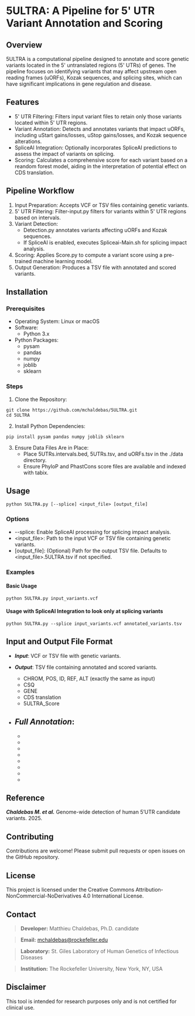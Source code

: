 # 5ULTRA: A Pipeline for 5' UTR Variant Annotation and Scoring

## Overview

5ULTRA is a computational pipeline designed to annotate and score genetic variants located in the 5' untranslated regions (5' UTRs) of genes. The pipeline focuses on identifying variants that may affect upstream open reading frames (uORFs), Kozak sequences, and splicing sites, which can have significant implications in gene regulation and disease.

## Features

- 5' UTR Filtering: Filters input variant files to retain only those variants located within 5' UTR regions.
- Variant Annotation: Detects and annotates variants that impact uORFs, including uStart gains/losses, uStop gains/losses, and Kozak sequence alterations.
- SpliceAI Integration: Optionally incorporates SpliceAI predictions to assess the impact of variants on splicing.
- Scoring: Calculates a comprehensive score for each variant based on a reandom forest model, aiding in the interpretation of potential effect on CDS translation.

## Pipeline Workflow

1. Input Preparation: Accepts VCF or TSV files containing genetic variants.
2. 5' UTR Filtering: Filter-input.py filters for variants within 5' UTR regions based on intervals.
3. Variant Detection:
    - Detection.py annotates variants affecting uORFs and Kozak sequences.
    - If SpliceAI is enabled, executes Spliceai-Main.sh for splicing impact analysis.
4. Scoring: Applies Score.py to compute a variant score using a pre-trained machine learning model.
5. Output Generation: Produces a TSV file with annotated and scored variants.

## Installation

### Prerequisites
- Operating System: Linux or macOS
- Software:
    - Python 3.x
- Python Packages:
    - pysam
    - pandas
    - numpy
    - joblib
    - sklearn
### Steps
1. Clone the Repository:
```
git clone https://github.com/mchaldebas/5ULTRA.git
cd 5ULTRA
```
2. Install Python Dependencies:
```
pip install pysam pandas numpy joblib sklearn
```
3. Ensure Data Files Are in Place:
    - Place 5UTRs.intervals.bed, 5UTRs.tsv, and uORFs.tsv in the ./data directory.
    - Ensure PhyloP and PhastCons score files are available and indexed with tabix.

## Usage
```
python 5ULTRA.py [--splice] <input_file> [output_file]
```
### Options
- --splice: Enable SpliceAI processing for splicing impact analysis.
- <input_file>: Path to the input VCF or TSV file containing genetic variants.
- [output_file]: (Optional) Path for the output TSV file. Defaults to <input_file>.5ULTRA.tsv if not specified.
### Examples
#### Basic Usage
```
python 5ULTRA.py input_variants.vcf
```
#### Usage with SpliceAI Integration to look only at splicing variants
```
python 5ULTRA.py --splice input_variants.vcf annotated_variants.tsv
```
## Input and Output File Format

- ***Input***: VCF or TSV file with genetic variants.
- ***Output***: TSV file containing annotated and scored variants.

    - CHROM, POS, ID, REF, ALT (exactly the same as input)
    - CSQ
    - GENE
    - CDS translation
    - 5ULTRA_Score
- ***Full Annotation***:
    - 
    - 
    - 
    - 
    - 
    - 
    - 
    - 
    - 

## Reference

***Chaldebas M. et al.*** Genome-wide detection of human 5’UTR candidate variants. 2025.

## Contributing

Contributions are welcome! Please submit pull requests or open issues on the GitHub repository.

## License

This project is licensed under the Creative Commons Attribution-NonCommercial-NoDerivatives 4.0 International License.

## Contact
> **Developer:** Matthieu Chaldebas, Ph.D. candidate

> **Email:** mchaldebas@rockefeller.edu

> **Laboratory:** St. Giles Laboratory of Human Genetics of Infectious Diseases

> **Institution:** The Rockefeller University, New York, NY, USA

## Disclaimer
This tool is intended for research purposes only and is not certified for clinical use.